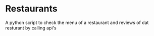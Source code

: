 # Restaurants
A python script to check the menu of a restaurant and reviews of dat resturant by calling api's
